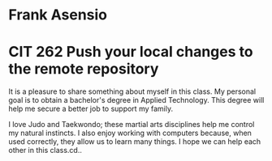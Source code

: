 Frank Asensio
=============

# CIT 262 Push your local changes to the remote repository

It is a pleasure to share something about myself in this class. My personal goal is to obtain a bachelor's degree in Applied Technology. 
This degree will help me secure a better job to support my family.

I love Judo and Taekwondo; these martial arts disciplines help me control my natural instincts. I also enjoy working with computers because, 
when used correctly, they allow us to learn many things. I hope we can help each other in this class.cd..
